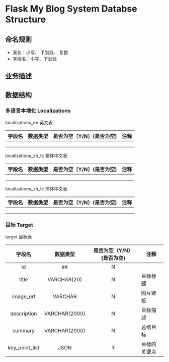 # Flask My Blog System Databse Structure

## 命名规则
- 表名：小写、 下划线、 复数
- 字段名：小写、下划线

## 业务描述

## 数据结构

### 多语言本地化 Localizations

localizations_en 英文表

| 字段名 | 数据类型 | 是否为空（Y/N）(是否为空) | 注释 |
| :----: | :------: | :-----------------------: | ---- |
|        |          |                           |      |
|        |          |                           |      |
|        |          |                           |      |

localizations_zh_tc 繁体中文表

| 字段名 | 数据类型 | 是否为空（Y/N）(是否为空) | 注释 |
| :----: | :------: | :-----------------------: | ---- |
|        |          |                           |      |
|        |          |                           |      |
|        |          |                           |      |

localizations_zh_tc 简体中文表

| 字段名 | 数据类型 | 是否为空（Y/N）(是否为空) | 注释 |
| :----: | :------: | :-----------------------: | ---- |
|        |          |                           |      |
|        |          |                           |      |
|        |          |                           |      |

### 目标 Target

target 目标表

|     字段名     |   数据类型    | 是否为空（Y/N）(是否为空) | 注释         |
| :------------: | :-----------: | :-----------------------: | ------------ |
|       id       |      int      |             N             |              |
|     title      |  VARCHAR(20)  |             N             | 目标标题     |
|   image_url    |    VARCHAR    |             N             | 图片链接     |
|  description   | VARCHAR(2000) |             N             | 目标描述     |
|    summary     | VARCHAR(2000) |             N             | 总结目标     |
| key_point_list |     JSON      |             Y             | 目标的关键点 |

